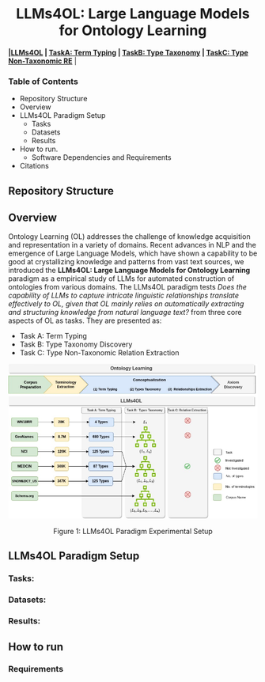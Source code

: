 
<h1 align="center">LLMs4OL: Large Language Models for Ontology Learning 
</h1>

**|[LLMs4OL](./README.md#llms4ol-paradigm-setup) | [TaskA: Term Typing](./TaskA/README.md) | [TaskB: Type Taxonomy](./TaskB/README.md) | [TaskC: Type Non-Taxonomic RE](./TaskB/README.md)** |

### Table of Contents
- Repository Structure
- Overview
- LLMs4OL Paradigm Setup
    - Tasks
    - Datasets
    - Results
- How to run.
    - Software Dependencies and Requirements
- Citations

## Repository Structure

## Overview
Ontology Learning (OL) addresses the challenge of knowledge acquisition and representation  in a variety of domains. Recent advances in NLP and the emergence of Large Language Models, which have shown a capability to be good at crystallizing knowledge and patterns from vast text sources, we introduced the **LLMs4OL: Large Language Models for Ontology Learning** paradigm as a empirical study of LLMs for automated construction of ontologies from various domains.  The LLMs4OL paradigm tests *Does the capability of LLMs to capture intricate linguistic relationships translate effectively to OL, given that OL mainly relies on automatically extracting and structuring knowledge from natural language text?* from three core aspects of OL as tasks. They are presented as:

- Task A: Term Typing
- Task B: Type Taxonomy Discovery
- Task C: Type Non-Taxonomic Relation Extraction

![LLMs4OL](images/LLMs4OL.jpg)  
<div align="center">Figure 1: LLMs4OL Paradigm Experimental Setup</div>

## LLMs4OL Paradigm Setup

<!-- 
This repository aims to foster constructing the ORKG using predefined set of predicates existing in the graph.
This directs ORKG users to converge towards selecting predicates added by domain experts while not preventing
them from adding new ones / selecting other ones, as the crowdsourcing concept of the ORKG suggests. Note that this
service and the
Templates Recommendation service
serve the same purpose, but from different perspectives. -->

### Tasks:

### Datasets:

### Results:



## How to run

### Requirements
